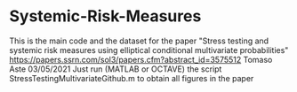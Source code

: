 # Systemic-Risk-Measures
This is the main code and the dataset for the paper "Stress testing and systemic risk measures using elliptical conditional multivariate probabilities"
https://papers.ssrn.com/sol3/papers.cfm?abstract_id=3575512
Tomaso Aste 03/05/2021
Just run (MATLAB or OCTAVE) the script StressTestingMultivariateGithub.m to obtain all figures in the paper
